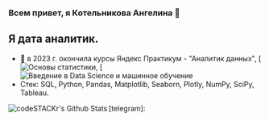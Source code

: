 ### Всем привет, я Котельникова Ангелина 👋

## Я дата аналитик. 

- 🌱 в 2023 г. окончила курсы Яндекс Практикум - "Аналитик данных", [![Основы статистики](https://stepik.org/cert/2052054), [![Введение в Data Science и машинное обучение](https://stepik.org/cert/2132243) 
- Стек: SQL, Python, Pandas, Matplotlib, Seaborn, Plotly, NumPy, SciPy, Tableau. 

<img align="left" alt="codeSTACKr's Github Stats" src="https://github-readme-stats.vercel.app/api?username=opa-oz&show_icons=true&hide_border=true" />

[linkedin]: https://www.linkedin.com/in/angelina-kotelnikova-602275148
[telegram]: 
